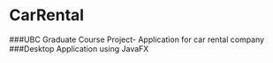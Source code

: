 # CarRental
###UBC Graduate Course Project- Application for car rental company
###Desktop Application using JavaFX

